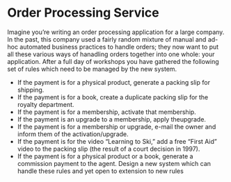 # Order Processing Service
Imagine you’re writing an order processing application for a large company.
In the past, this company used a fairly 
random mixture of manual and ad-hoc automated business practices to handle orders; they now want to put all these 
various ways of hanadling orders together into one whole: your application. 
After a full day of workshops you have 
gathered the following set of rules which need to be managed by the new system.

- If the payment is for a physical product, generate a packing slip for shipping.
- If the payment is for a book, create a duplicate packing slip for the royalty department.
- If the payment is for a membership, activate that membership.
- If the payment is an upgrade to a membership, apply theupgrade.
- If the payment is for a membership or upgrade, e-mail the owner and inform them of the activation/upgrade.
- If the payment is for the video “Learning to Ski,” add a free “First Aid” video to the packing slip (the result of a court 
decision in 1997).
- If the payment is for a physical product or a book, generate a commission payment to the agent. 
Design a new system which can handle these rules and yet open to extension to new rules
